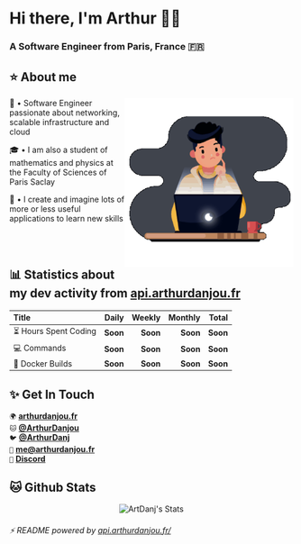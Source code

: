 # Hi there, I'm Arthur 🙋‍♂️
### A Software Engineer from Paris, France 🇫🇷

## ⭐ About me 

<img alt="DevGif" align="right" width="300em" height="300em" src="assets/developer.gif" />

👋 • Software Engineer passionate about networking, scalable infrastructure and cloud

🎓 • I am also a student of mathematics and physics at the Faculty of Sciences of Paris Saclay

🧬 • I create and imagine lots of more or less useful applications to learn new skills

<br />
<br />

## 📊 Statistics about my dev activity from [api.arthurdanjou.fr](https://api.arthurdanjou.fr)
| Title                                       |       Daily |      Weekly |      Monthly |        Total |
| :------------------------------------------ | ----------: | ----------: | -----------: | -----------: |
| :hourglass_flowing_sand: Hours Spent Coding |    **Soon** |    **Soon** |     **Soon** |     **Soon** | 
| :computer: Commands                         |    **Soon** |    **Soon** |     **Soon** |     **Soon** | 
| :hammer: Docker Builds                      |    **Soon** |    **Soon** |     **Soon** |     **Soon** | 


## ✨ Get In Touch 
`🌍` [**arthurdanjou.fr**](https://arthurdanjou.fr) <br />
`🐱` [**@ArthurDanjou**](https://github.com/ArthurDanjou) <br />
`🐦` [**@ArthurDanj**](https://twitter.com/ArthurDanj) <br />
`📧️` [**me@arthurdanjou.fr**](mailto:me@arthurdanjou.fr) <br />
`🤖` [**Discord**](https://go.arthurdanjou.fr/discord)

## 🐱 Github Stats 
<p align="center">
<img src="https://github-readme-stats.vercel.app/api?count_private=true&show_icons=true&theme=dracula&username=arthurdanjou" alt="ArtDanj's Stats" />
</p>

###### ⚡ README powered by [api.arthurdanjou.fr/](https://api.arthurdanjou.fr)
